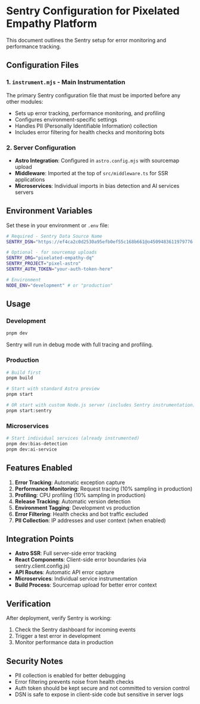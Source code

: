 # Sentry Configuration for Pixelated Empathy Platform

This document outlines the Sentry setup for error monitoring and performance tracking.

## Configuration Files

### 1. `instrument.mjs` - Main Instrumentation
The primary Sentry configuration file that must be imported before any other modules:
- Sets up error tracking, performance monitoring, and profiling
- Configures environment-specific settings
- Handles PII (Personally Identifiable Information) collection
- Includes error filtering for health checks and monitoring bots

### 2. Server Configuration
- **Astro Integration**: Configured in `astro.config.mjs` with sourcemap upload
- **Middleware**: Imported at the top of `src/middleware.ts` for SSR applications
- **Microservices**: Individual imports in bias detection and AI services servers

## Environment Variables

Set these in your environment or `.env` file:

```bash
# Required - Sentry Data Source Name
SENTRY_DSN="https://ef4ca2c0d2530a95efb0ef55c168b661@o4509483611979776.ingest.us.sentry.io/4509483637932032"

# Optional - for sourcemap uploads
SENTRY_ORG="pixelated-empathy-dq"
SENTRY_PROJECT="pixel-astro"
SENTRY_AUTH_TOKEN="your-auth-token-here"

# Environment
NODE_ENV="development" # or "production"
```

## Usage

### Development
```bash
pnpm dev
```
Sentry will run in debug mode with full tracing and profiling.

### Production
```bash
# Build first
pnpm build

# Start with standard Astro preview
pnpm start

# OR start with custom Node.js server (includes Sentry instrumentation)
pnpm start:sentry
```

### Microservices
```bash
# Start individual services (already instrumented)
pnpm dev:bias-detection
pnpm dev:ai-service
```

## Features Enabled

1. **Error Tracking**: Automatic exception capture
2. **Performance Monitoring**: Request tracing (10% sampling in production)
3. **Profiling**: CPU profiling (10% sampling in production)
4. **Release Tracking**: Automatic version detection
5. **Environment Tagging**: Development vs production
6. **Error Filtering**: Health checks and bot traffic excluded
7. **PII Collection**: IP addresses and user context (when enabled)

## Integration Points

- **Astro SSR**: Full server-side error tracking
- **React Components**: Client-side error boundaries (via sentry.client.config.js)
- **API Routes**: Automatic API error capture
- **Microservices**: Individual service instrumentation
- **Build Process**: Sourcemap upload for better error context

## Verification

After deployment, verify Sentry is working:
1. Check the Sentry dashboard for incoming events
2. Trigger a test error in development
3. Monitor performance data in production

## Security Notes

- PII collection is enabled for better debugging
- Error filtering prevents noise from health checks
- Auth token should be kept secure and not committed to version control
- DSN is safe to expose in client-side code but sensitive in server logs
